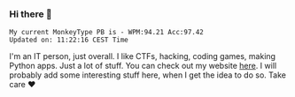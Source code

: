 ### Hi there 👋
<!-- PB START -->
```
My current MonkeyType PB is - WPM:94.21 Acc:97.42
Updated on: 11:22:16 CEST Time
```
<!-- PB END -->
I'm an IT person, just overall. I like CTFs, hacking, coding games, making Python apps. Just a lot of stuff.
You can check out my website [here](https://skill3472.github.io/).
I will probably add some interesting stuff here, when I get the idea to do so. Take care ❤️

